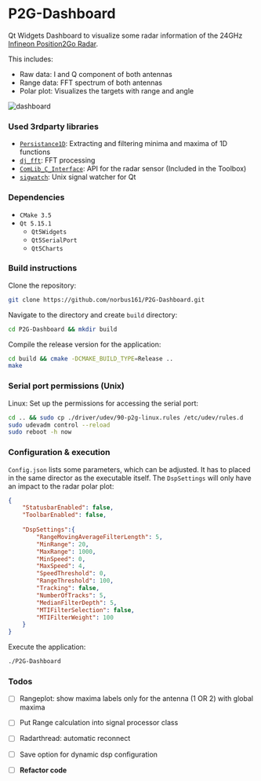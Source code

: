 # P2G-Dashboard

Qt Widgets Dashboard to visualize some radar information of the 24GHz [Infineon Position2Go Radar](https://www.infineon.com/cms/en/product/evaluation-boards/demo-position2go/?redirId=102975). 

This includes: 

- Raw data: I and Q component of both antennas
- Range data: FFT spectrum of both antennas
- Polar plot: Visualizes the targets with range and angle

![dashboard](https://github.com/norbus161/P2G-Dashboard/blob/main/doc/img/dashboard.JPG)

### Used 3rdparty libraries

- [`Persistance1D`](https://github.com/weinkauf/Persistence1D): Extracting and filtering minima and maxima of 1D functions
- [`dj_fft`](https://github.com/jdupuy/dj_fft): FFT processing
- [`ComLib_C_Interface`](https://www.infineon.com/cms/en/tools/landing/infineontoolbox.html?redirId=102781): API for the radar sensor (Included in the Toolbox)
- [`sigwatch`](https://github.com/sijk/qt-unix-signals): Unix signal watcher for Qt

### Dependencies

* `CMake 3.5`
* `Qt 5.15.1`
  * `Qt5Widgets`
  * `Qt5SerialPort`
  * `Qt5Charts`

### Build instructions 

Clone the repository:

```bash
git clone https://github.com/norbus161/P2G-Dashboard.git
```

Navigate to the directory and create `build` directory:

```bash
cd P2G-Dashboard && mkdir build
```

Compile the release version for the application:

```bash
cd build && cmake -DCMAKE_BUILD_TYPE=Release ..
make
```

### Serial port permissions (Unix)

Linux: Set up the permissions for accessing the serial port:

```bash
cd .. && sudo cp ./driver/udev/90-p2g-linux.rules /etc/udev/rules.d
sudo udevadm control --reload
sudo reboot -h now
```

### Configuration & execution

```Config.json``` lists some parameters, which can be adjusted. It has to placed in the same director as the executable itself. The ```DspSettings``` will only have an impact to the radar polar plot:

```json
{
    "StatusbarEnabled": false,
    "ToolbarEnabled": false,	
	
	"DspSettings":{
		"RangeMovingAverageFilterLength": 5,
	    "MinRange": 20,
		"MaxRange": 1000,
		"MinSpeed": 0,
		"MaxSpeed": 4,
		"SpeedThreshold": 0,
		"RangeThreshold": 100,
		"Tracking": false,
		"NumberOfTracks": 5,
		"MedianFilterDepth": 5,
		"MTIFilterSelection": false,
		"MTIFilterWeight": 100
	}
}
```



Execute the application:

```bash
./P2G-Dashboard
```



### Todos

- [ ] Rangeplot: show maxima labels only for the antenna (1 OR 2) with global maxima
- [ ] Put Range calculation into signal processor class
- [ ] Radarthread: automatic reconnect 
- [ ] Save option for dynamic dsp configuration
- [ ] **Refactor code**

